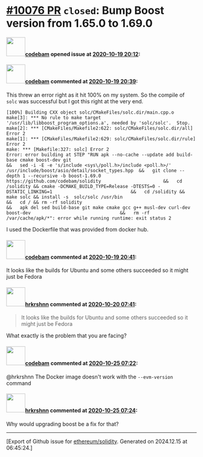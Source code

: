 # [\#10076 PR](https://github.com/ethereum/solidity/pull/10076) `closed`: Bump Boost version from 1.65.0 to 1.69.0

#### <img src="https://avatars.githubusercontent.com/u/6035884?u=116e2696c4601be600533f04ea899eba4fbeb700&v=4" width="50">[codebam](https://github.com/codebam) opened issue at [2020-10-19 20:12](https://github.com/ethereum/solidity/pull/10076):



#### <img src="https://avatars.githubusercontent.com/u/6035884?u=116e2696c4601be600533f04ea899eba4fbeb700&v=4" width="50">[codebam](https://github.com/codebam) commented at [2020-10-19 20:39](https://github.com/ethereum/solidity/pull/10076#issuecomment-712428845):

This threw an error right as it hit 100% on my system. So the compile of `solc` was successful but I got this right at the very end.

```
[100%] Building CXX object solc/CMakeFiles/solc.dir/main.cpp.o
make[3]: *** No rule to make target '/usr/lib/libboost_program_options.a', needed by 'solc/solc'.  Stop.
make[2]: *** [CMakeFiles/Makefile2:622: solc/CMakeFiles/solc.dir/all] Error 2
make[1]: *** [CMakeFiles/Makefile2:629: solc/CMakeFiles/solc.dir/rule] Error 2
make: *** [Makefile:327: solc] Error 2
Error: error building at STEP "RUN apk --no-cache --update add build-base cmake boost-dev git                                                &&   sed -i -E -e 's/include <sys\/poll.h>/include <poll.h>/' /usr/include/boost/asio/detail/socket_types.hpp  &&   git clone --depth 1 --recursive -b boost-1.69.0 https://github.com/codebam/solidity                       &&   cd /solidity && cmake -DCMAKE_BUILD_TYPE=Release -DTESTS=0 -DSTATIC_LINKING=1                             &&   cd /solidity && make solc && install -s  solc/solc /usr/bin                                               &&   cd / && rm -rf solidity                                                                                   &&   apk del sed build-base git make cmake gcc g++ musl-dev curl-dev boost-dev                                 &&   rm -rf /var/cache/apk/*": error while running runtime: exit status 2
```

I used the Dockerfile that was provided from docker hub.

#### <img src="https://avatars.githubusercontent.com/u/6035884?u=116e2696c4601be600533f04ea899eba4fbeb700&v=4" width="50">[codebam](https://github.com/codebam) commented at [2020-10-19 20:41](https://github.com/ethereum/solidity/pull/10076#issuecomment-712429903):

It looks like the builds for Ubuntu and some others succeeded so it might just be Fedora

#### <img src="https://avatars.githubusercontent.com/u/13174375?u=52d702cb6bec53b561afa293cf9cd53ef7a63924&v=4" width="50">[hrkrshnn](https://github.com/hrkrshnn) commented at [2020-10-20 07:41](https://github.com/ethereum/solidity/pull/10076#issuecomment-712659747):

> It looks like the builds for Ubuntu and some others succeeded so it might just be Fedora

What exactly is the problem that you are facing?

#### <img src="https://avatars.githubusercontent.com/u/6035884?u=116e2696c4601be600533f04ea899eba4fbeb700&v=4" width="50">[codebam](https://github.com/codebam) commented at [2020-10-25 07:22](https://github.com/ethereum/solidity/pull/10076#issuecomment-716105417):

@hrkrshnn The Docker image doesn't work with the `--evm-version` command

#### <img src="https://avatars.githubusercontent.com/u/13174375?u=52d702cb6bec53b561afa293cf9cd53ef7a63924&v=4" width="50">[hrkrshnn](https://github.com/hrkrshnn) commented at [2020-10-25 07:24](https://github.com/ethereum/solidity/pull/10076#issuecomment-716105547):

Why would upgrading boost be a fix for that?


-------------------------------------------------------------------------------



[Export of Github issue for [ethereum/solidity](https://github.com/ethereum/solidity). Generated on 2024.12.15 at 06:45:24.]
